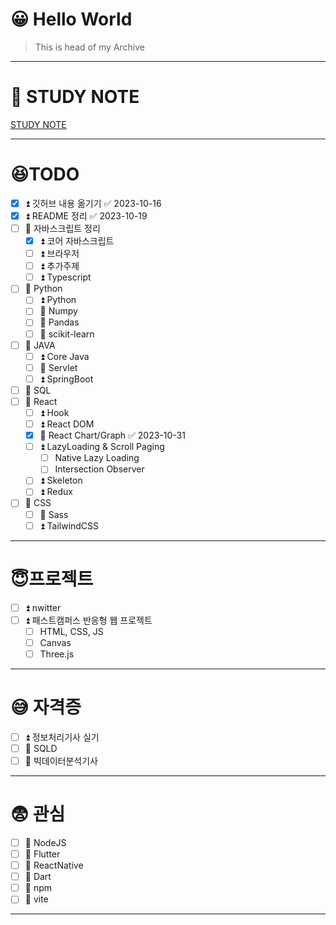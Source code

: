 # 😀 Hello World
> This is head of my Archive
---
# 🎈 STUDY NOTE

[STUDY NOTE](./Head/Main.md)

---
# 😆TODO

- [x] ⏫ 깃허브 내용 옮기기 ✅ 2023-10-16
- [x] ⏫ README 정리 ✅ 2023-10-19
- [ ] 🔼 자바스크립트 정리
	- [x] ⏫ 코어 자바스크립트
	- [ ] ⏫ 브라우저
	- [ ] ⏫ 추가주제
	- [ ] ⏫ Typescript
- [ ] 🔼 Python
	- [ ] ⏫ Python
	- [ ] 🔼 Numpy
	- [ ] 🔼 Pandas
	- [ ] 🔼 scikit-learn
- [ ] 🔼 JAVA
	- [ ] ⏫ Core Java
	- [ ] 🔼 Servlet
	- [ ] ⏫ SpringBoot
- [ ] 🔼 SQL
- [ ] 🔼 React
	- [ ] ⏫ Hook
	- [ ] ⏫ React DOM
	- [x] 🔼 React Chart/Graph ✅ 2023-10-31
	- [ ] ⏫ LazyLoading & Scroll Paging
		- [ ] Native Lazy Loading
		- [ ] Intersection Observer
	- [ ] ⏫ Skeleton
	- [ ] ⏫ Redux
- [ ] 🔼 CSS
	- [ ] 🔼 Sass
	- [ ] ⏫ TailwindCSS

---
# 😇프로젝트

- [ ] ⏫ nwitter
- [ ] ⏫ 패스트캠퍼스 반응형 웹 프로젝트
	- [ ] HTML, CSS, JS
	- [ ] Canvas
	- [ ] Three.js

---
# 😅 자격증

- [ ] ⏫ 정보처리기사 실기
- [ ] 🔼 SQLD
- [ ] 🔼 빅데이터분석기사

---
# 😨 관심

- [ ] 🔼 NodeJS
- [ ] 🔼 Flutter
- [ ] 🔼 ReactNative
- [ ] 🔼 Dart
- [ ] 🔼 npm
- [ ] 🔼 vite
---
